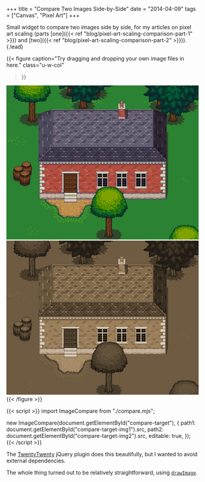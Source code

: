 +++
title = "Compare Two Images Side-by-Side"
date = "2014-04-09"
tags = ["Canvas", "Pixel Art"]
+++

Small widget to compare two images side by side, for my articles on pixel art scaling (parts [one]({{< ref "blog/pixel-art-scaling-comparison-part-1" >}}) and [two]({{< ref "blog/pixel-art-scaling-comparison-part-2" >}})).
{.lead}

<!--more-->

{{< figure
  caption="Try dragging and dropping your own image files in here."
  class="u-w-col"
>}}
  <canvas id="compare-target">
    <img id="compare-target-img1" alt="Image on the left" src="original@2x.png" loading="lazy" />
    <img id="compare-target-img2" alt="Image on the right" src="sepia@2x.png" loading="lazy" />
  </canvas>
{{< /figure >}}

{{< script >}}
import ImageCompare from "./compare.mjs";

new ImageCompare(document.getElementById("compare-target"), {
  path1: document.getElementById("compare-target-img1").src,
  path2: document.getElementById("compare-target-img2").src,
  editable: true,
});
{{< /script >}}

The [TwentyTwenty](https://zurb.com/playground/twentytwenty) jQuery plugin does this beautifully, but I wanted to avoid external dependencies.

The whole thing turned out to be relatively straightforward, using [`drawImage`](https://developer.mozilla.org/docs/Web/API/CanvasRenderingContext2D/drawImage).
